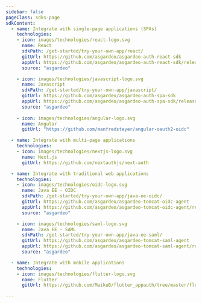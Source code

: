 ```yaml
---
sidebar: false
pageClass: sdks-page
sdkContent:
  - name: Integrate with single-page applications (SPAs)
    technologies:
    - icon: images/technologies/react-logo.svg
      name: React
      sdkPath: /get-started/try-your-own-app/react/
      gitUrl: https://github.com/asgardeo/asgardeo-auth-react-sdk
      appUrl: https://github.com/asgardeo/asgardeo-auth-react-sdk/releases/latest/download/asgardeo-react-app.zip
      source: "asgardeo"

    - icon: images/technologies/javascript-logo.svg
      name: Javascript
      sdkPath: /get-started/try-your-own-app/javascript/
      gitUrl: https://github.com/asgardeo/asgardeo-auth-spa-sdk
      appUrl: https://github.com/asgardeo/asgardeo-auth-spa-sdk/releases/latest/download/asgardeo-html-js-app.zip
      source: "asgardeo"
    
    - icon: images/technologies/angular-logo.svg
      name: Angular
      gitUrl: "https://github.com/manfredsteyer/angular-oauth2-oidc"

  - name: Integrate with multi-page applications
    technologies:
    - icon: images/technologies/nextjs-logo.svg
      name: Next.js
      gitUrl: https://github.com/nextauthjs/next-auth

  - name: Integrate with traditional web applications
    technologies:
    - icon: images/technologies/oidc-logo.svg
      name: Java EE - OIDC
      sdkPath: /get-started/try-your-own-app/java-ee-oidc/
      gitUrl: https://github.com/asgardeo/asgardeo-tomcat-oidc-agent
      appUrl: https://github.com/asgardeo/asgardeo-tomcat-oidc-agent/releases/latest/download/oidc-sample-app.war
      source: "asgardeo"

    - icon: images/technologies/saml-logo.svg
      name: Java EE - SAML
      sdkPath: /get-started/try-your-own-app/java-ee-saml/
      gitUrl: https://github.com/asgardeo/asgardeo-tomcat-saml-agent
      appUrl: https://github.com/asgardeo/asgardeo-tomcat-saml-agent/releases/latest/download/sample-app.war
      source: "asgardeo"

  - name: Integrate with mobile applications
    technologies:
    - icon: images/technologies/flutter-logo.svg
      name: Flutter
      gitUrl: https://github.com/MaikuB/flutter_appauth/tree/master/flutter_appauth

---
```


<!-- markdownlint-disable-next-line -->
<SDKOverview/>
